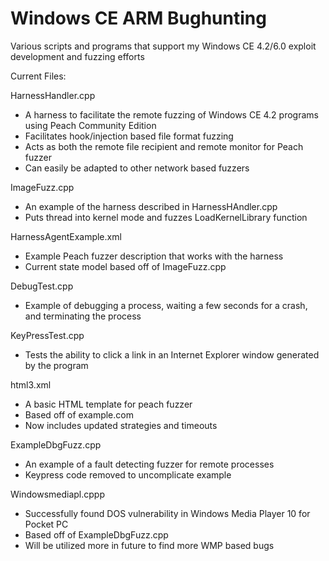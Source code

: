 # Windows CE ARM Bughunting
Various scripts and programs that support my Windows CE 4.2/6.0 exploit development and fuzzing efforts

Current Files:

HarnessHandler.cpp
- A harness to facilitate the remote fuzzing of Windows CE 4.2 programs using Peach Community Edition
- Facilitates hook/injection based file format fuzzing
- Acts as both the remote file recipient and remote monitor for Peach fuzzer
- Can easily be adapted to other network based fuzzers

ImageFuzz.cpp
- An example of the harness described in HarnessHAndler.cpp
- Puts thread into kernel mode and fuzzes LoadKernelLibrary function

HarnessAgentExample.xml
- Example Peach fuzzer description that works with the harness
- Current state model based off of ImageFuzz.cpp

DebugTest.cpp
- Example of debugging a process, waiting a few seconds for a crash, and terminating the process

KeyPressTest.cpp
- Tests the ability to click a link in an Internet Explorer window generated by the program

html3.xml
- A basic HTML template for peach fuzzer
- Based off of example.com
- Now includes updated strategies and timeouts

ExampleDbgFuzz.cpp
- An example of a fault detecting fuzzer for remote processes
- Keypress code removed to uncomplicate example

Windowsmediapl.cppp
- Successfully found DOS vulnerability in Windows Media Player 10 for Pocket PC
- Based off of ExampleDbgFuzz.cpp
- Will be utilized more in future to find more WMP based bugs
